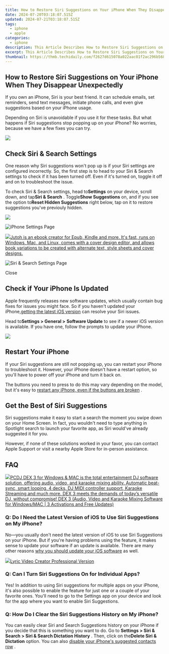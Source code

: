 ```yaml
---
title: How to Restore Siri Suggestions on Your iPhone When They Disappear Unexpectedly
date: 2024-07-20T03:18:07.515Z
updated: 2024-07-21T03:18:07.515Z
tags:
  - iphone
  - apple
categories:
  - iphone
description: This Article Describes How to Restore Siri Suggestions on Your iPhone When They Disappear Unexpectedly
excerpt: This Article Describes How to Restore Siri Suggestions on Your iPhone When They Disappear Unexpectedly
thumbnail: https://thmb.techidaily.com/f2627d615078a022aac01f2ac296b5686dd1961363c86f4dc647d0978a6f7aed.jpg
---
```


## How to Restore Siri Suggestions on Your iPhone When They Disappear Unexpectedly

 If you own an iPhone, Siri is your best friend. It can schedule emails, set reminders, send text messages, initiate phone calls, and even give suggestions based on your iPhone usage.

 Depending on Siri is unavoidable if you use it for these tasks. But what happens if Siri suggestions stop popping up on your iPhone? No worries, because we have a few fixes you can try.

<!-- affiliate ads begin -->
<a href="https://secure.2checkout.com/order/checkout.php?PRODS=3851655&QTY=1&AFFILIATE=108875&CART=1"><img src="http://www.aiseesoft.com/avangate/30p/banner.jpg" border="0"></a>
<!-- affiliate ads end -->
## Check Siri & Search Settings

 One reason why Siri suggestions won't pop up is if your Siri settings are configured incorrectly. So, the first step is to head to your Siri & Search settings to check if it has been turned off. Even if it's turned on, toggle it off and on to troubleshoot the issue.

 To check Siri & Search settings, head to**Settings** on your device, scroll down, and tap**Siri & Search** . Toggle**Show Suggestions** on, and if you see the option to**Reset Hidden Suggestions** right below, tap on it to restore suggestions you've previouly hidden.

<!-- affiliate ads begin -->
<a href="https://shop.mondly.com/affiliate.php?ACCOUNT=ATISTUDI&AFFILIATE=108875&PATH=https%3A%2F%2Fwww.mondly.com%3FAFFILIATE%3D108875%26RESOURCE%3D%2BGeneral%2B970x90%2B"><img src="https://secure.avangate.com/images/merchant/69c418c33ec2e1a4267fa9bb77fa1428/general-970x90.gif" border="0"></a>
<!-- affiliate ads end -->
![iPhone Settings Page](https://static1.makeuseofimages.com/wordpress/wp-content/uploads/2023/08/img_1034-1.jpeg)

<!-- affiliate ads begin -->
<a href="https://secure.2checkout.com/order/checkout.php?PRODS=4694919&QTY=1&AFFILIATE=108875&CART=1"><img src="https://secure.avangate.com/images/merchant/bccefcc1b1eee9eca3ae4f5c1a281482/products/jutoh-logo-1200x1600.jpg" border="0">Jutoh is an ebook creator for Epub, Kindle and more. It's fast, runs on Windows, Mac, and Linux, comes with a cover design editor, and allows book variations to be created with alternate text, style sheets and cover designs. </a>
<!-- affiliate ads end -->
![Siri & Search Settings Page](https://static1.makeuseofimages.com/wordpress/wp-content/uploads/2023/08/img_1035-1.jpeg)

Close

## Check if Your iPhone Is Updated

 Apple frequently releases new software updates, which usually contain bug fixes for issues you might face. So if you haven't updated your iPhone,[getting the latest iOS version](http://www.makeuseof.com/tag/update-iphone-ios-apps-data/) can resolve your Siri issues.

 Head to**Settings > General >** **Software Update** to see if a newer iOS version is available. If you have one, follow the prompts to update your iPhone.

<!-- affiliate ads begin -->
<a href="https://secure.2checkout.com/order/checkout.php?PRODS=4620780&QTY=1&AFFILIATE=108875&CART=1"><img src="https://secure.avangate.com/images/merchant/07dd4d5a72f5740ef0f035f201951476/728__90banner.jpg" border="0"></a>
<!-- affiliate ads end -->
## Restart Your iPhone

 If your Siri suggestions are still not popping up, you can restart your iPhone to troubleshoot it. However, your iPhone doesn't have a restart option, so you'll have to power off your iPhone and turn it back on.

 The buttons you need to press to do this may vary depending on the model, but it's easy to [restart any iPhone, even if the buttons are broken](https://www.makeuseof.com/how-to-restart-any-iphone-even-if-the-buttons-are-broken/) .

## Get the Best of Siri Suggestions

 Siri suggestions make it easy to start a search the moment you swipe down on your Home Screen. In fact, you wouldn't need to type anything in Spotlight search to launch your favorite app, as Siri would've already suggested it for you.

 However, if none of these solutions worked in your favor, you can contact Apple Support or visit a nearby Apple Store for in-person assistance.

## FAQ

<!-- affiliate ads begin -->
<a href="https://shop.pcdj.com/order/checkout.php?PRODS=4698824&QTY=1&AFFILIATE=108875&CART=1"> <img src="https://secure.avangate.com/images/merchant/47f4b6321e9fd8e8f7326a6adc1a7c1e/products/dex3pro-screenshot-homepage.png" border="0">PCDJ DEX 3 for Windows & MAC is the total entertainment DJ software solution, offering audio, video, and karaoke mixing ability. Automatic beat-sync, smart looping, 4 decks, DJ MIDI controller support, Karaoke Streaming and much more. 
DEX 3 meets the demands of today’s versatile DJ, without compromise! 
DEX 3 (Audio, Video and Karaoke Mixing Software for Windows/MAC | 3 Activations and Free Updates)</a>
<!-- affiliate ads end -->
### Q: Do I Need the Latest Version of iOS to Use Siri Suggestions on My iPhone?

 No—you usually don't need the latest version of iOS to use Siri Suggestions on your iPhone. But if you're having problems using the feature, it makes sense to update your software if an update is available. There are many other reasons [why you should update your iOS software](https://www.makeuseof.com/reasons-you-need-to-update-ios/) as well.

<!-- affiliate ads begin -->
<a href="https://secure.2checkout.com/order/checkout.php?PRODS=11224199&QTY=1&AFFILIATE=108875&CART=1"><img src="https://secure.avangate.com/images/merchant/e09fdffe648a30658a9657bbed7b2388/products/copy_boxshot_lyricvideo.png" border="0">Lyric Video Creator Professional Version</a>
<!-- affiliate ads end -->
### Q: Can I Turn Siri Suggestions On for Individual Apps?

 Yes! In addition to using Siri suggestions for multiple apps on your iPhone, it's also possible to enable the feature for just one or a couple of your favorite ones. You'll need to go to the Settings app on your device and look for the app where you want to enable Siri Suggestions.

### Q: How Do I Clear the Siri Suggestions History on My iPhone?

 You can easily clear Siri and Search Suggestions history on your iPhone if you decide that this is something you want to do. Go to **Settings > Siri & Search > Siri & Search Dictation History** . Then, click on the**Delete Siri & Dictation** option. You can also [disable your iPhone's suggested contacts row](https://www.makeuseof.com/how-to-enable-or-disable-contact-suggestions-in-iphone-share-sheet/) .

<ins class="adsbygoogle"
     style="display:block"
     data-ad-format="autorelaxed"
     data-ad-client="ca-pub-7571918770474297"
     data-ad-slot="1223367746"></ins>



<ins class="adsbygoogle"
     style="display:block"
     data-ad-client="ca-pub-7571918770474297"
     data-ad-slot="8358498916"
     data-ad-format="auto"
     data-full-width-responsive="true"></ins>


